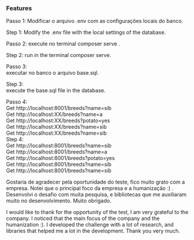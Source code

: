 ### Features
Passo 1:
Modificar o arquivo .env com as configurações locais do banco.

Step 1:
Modify the .env file with the local settings of the database.

Passo 2:
execute no terminal composer serve .

Step 2:
run in the terminal composer serve.

Passo 3:<br>
executar no banco o arquivo base.sql.

Step 3:<br>
execute the base.sql file in the database.<br>

Passo 4:<br>
Get  http://localhost:8001/breeds?name=sib<br>
Get  http://localhost:XX/breeds?name=a<br>
Get  http://localhost:XX/breeds?potato=yes<br>
Get http://localhost:XX/breeds?name=sib<br>
Get http://localhost:XX/breeds?name=sib<br>
Step 4:<br>
Get  http://localhost:8001/breeds?name=sib<br>
Get  http://localhost:8001/breeds?name=a<br>
Get  http://localhost:8001/breeds?potato=yes<br>
Get http://localhost:8001/breeds?name=sib<br>
Get http://localhost:8001/breeds?name=sib<br>

Gostaria de agradecer pela oportunidade do teste, fico muito grato com a empresa. Notei que o principal foco da empresa e a humanização :) . Desenvolvi o desafio com muita pesquisa, e bibliotecas que me auxiliaram muito no desenvolvimento. Muito obrigado.

I would like to thank for the opportunity of the test, I am very grateful to the company. I noticed that the main focus of the company and the humanization :). I developed the challenge with a lot of research, and libraries that helped me a lot in the development. Thank you very much.
